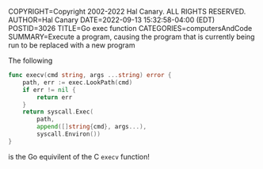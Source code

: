 COPYRIGHT=Copyright 2002-2022 Hal Canary. ALL RIGHTS RESERVED.
AUTHOR=Hal Canary
DATE=2022-09-13 15:32:58-04:00 (EDT)
POSTID=3026
TITLE=Go exec function
CATEGORIES=computersAndCode
SUMMARY=Execute a program, causing the program that is currently being run to be replaced with a new program

The following

```go
func execv(cmd string, args ...string) error {
    path, err := exec.LookPath(cmd)
    if err != nil {
        return err
    }
    return syscall.Exec(
        path,
        append([]string{cmd}, args...),
        syscall.Environ())
}
```

is the Go equivilent of the C `execv` function!

